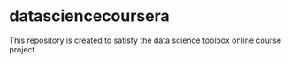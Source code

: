 # datasciencecoursera
This repository is created to satisfy the data science toolbox online course project.

